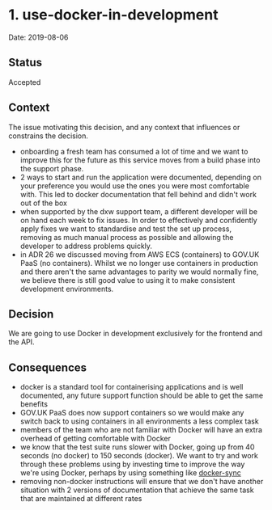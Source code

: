 # 1. use-docker-in-development

Date: 2019-08-06

## Status

Accepted

## Context

The issue motivating this decision, and any context that influences or constrains the decision.

- onboarding a fresh team has consumed a lot of time and we want to improve this for the future as this service moves from a build phase into the support phase.
- 2 ways to start and run the application were documented, depending on your preference you would use the ones you were most comfortable with. This led to docker documentation that fell behind and didn't work out of the box
- when supported by the dxw support team, a different developer will be on hand each week to fix issues. In order to effectively and confidently apply fixes we want to standardise and test the set up process, removing as much manual process as possible and allowing the developer to address problems quickly.
- in ADR 26 we discussed moving from AWS ECS (containers) to GOV.UK PaaS (no containers). Whilst we no longer use containers in production and there aren't the same advantages to parity we would normally fine, we believe there is still good value to using it to make consistent development environments.

## Decision

We are going to use Docker in development exclusively for the frontend and the API.

## Consequences

- docker is a standard tool for containerising applications and is well documented, any future support function should be able to get the same benefits
- GOV.UK PaaS does now support containers so we would make any switch back to using containers in all environments a less complex task
- members of the team who are not familiar with Docker will have an extra overhead of getting comfortable with Docker
- we know that the test suite runs slower with Docker, going up from 40 seconds (no docker) to 150 seconds (docker). We want to try and work through these problems using by investing time to improve the way we're using Docker, perhaps by using something like [docker-sync](http://docker-sync.io/)
- removing non-docker instructions will ensure that we don't have another situation with 2 versions of documentation that achieve the same task that are maintained at different rates
